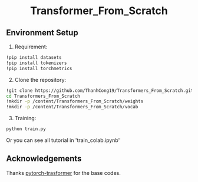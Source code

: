 <div align="center">

<h1>Transformer_From_Scratch</h1>


</div>


## Environment Setup

1. Requirement:

```bash
!pip install datasets
!pip install tokenizers
!pip install torchmetrics
```

2. Clone the repository:

```bash
!git clone https://github.com/ThanhCong19/Transformers_From_Scratch.git
cd Transformers_From_Scratch
!mkdir -p /content/Transformers_From_Scratch/weights
!mkdir -p /content/Transformers_From_Scratch/vocab
```

3. Training:

```bash
python train.py
```

Or you can see all tutorial in 'train_colab.ipynb'


## Acknowledgements

Thanks [pytorch-trasformer](https://github.com/hkproj/pytorch-transformer) for the base codes.